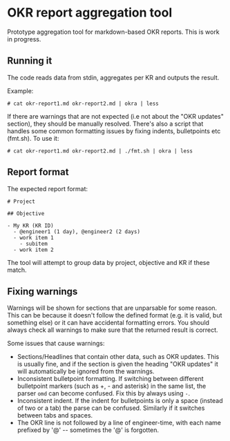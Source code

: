 OKR report aggregation tool
=======

Prototype aggregation tool for markdown-based OKR reports. This is work in progress.

## Running it

The code reads data from stdin, aggregates per KR and outputs the result.

Example:

```
# cat okr-report1.md okr-report2.md | okra | less
```

If there are warnings that are not expected (i.e not about the "OKR updates" section), they should be manually resolved. There's also a script that handles some common formatting issues by fixing indents, bulletpoints etc (fmt.sh). To use it:


```
# cat okr-report1.md okr-report2.md | ./fmt.sh | okra | less
```

## Report format

The expected report format:

```
# Project

## Objective

- My KR (KR ID)
  - @engineer1 (1 day), @engineer2 (2 days)
  - work item 1
    - subitem
  - work item 2
```

The tool will attempt to group data by project, objective and KR if these match.

## Fixing warnings

Warnings will be shown for sections that are unparsable for some reason. This can be because it doesn't follow the defined format (e.g. it is valid, but something else) or it can have accidental formatting errors. You should always check all warnings to make sure that the returned result is correct.

Some issues that cause warnings:

  - Sections/Headlines that contain other data, such as OKR updates. This is usually fine, and if the section is given the heading "OKR updates" it will automatically be ignored from the warnings.
  - Inconsistent bulletpoint formatting. If switching between different bulletpoint markers (such as +, - and asterisk) in the same list, the parser `omd` can become confused. Fix this by always using `-`.
  - Inconsistent indent. If the indent for bulletpoints is only a space (instead of two or a tab) the parse can be confused. Similarly if it switches between tabs and spaces.
  - The OKR line is not followed by a line of engineer-time, with each name prefixed by '@' -- sometimes the '@' is forgotten.
